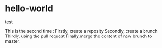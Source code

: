 # hello-world
test

This is the second time :
Firstly, create a reposity
Secondly, create a brunch
Thirdly, using the pull request
Finally,merge the content of new brunch to master.
